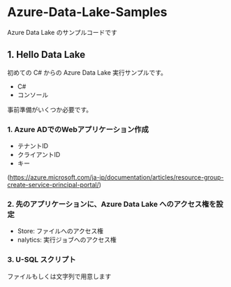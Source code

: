 # Azure-Data-Lake-Samples
Azure Data Lake のサンプルコードです

## 1. Hello Data Lake
初めての C# からの Azure Data Lake 実行サンプルです。
- C#
- コンソール
 
事前準備がいくつか必要です。
### 1. Azure ADでのWebアプリケーション作成
- テナントID
- クライアントID
- キー

(https://azure.microsoft.com/ja-jp/documentation/articles/resource-group-create-service-principal-portal/)
### 2. 先のアプリケーションに、Azure Data Lake へのアクセス権を設定
- Store: ファイルへのアクセス権
- nalytics: 実行ジョブへのアクセス権

### 3. U-SQL スクリプト
ファイルもしくは文字列で用意します




